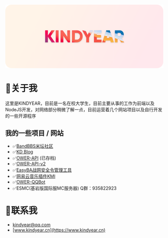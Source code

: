 <div align="center">

<img src="logo.png" width="800px">


</div>

# 👋关于我

这里是KINDYEAR，目前是一名在校大学生，目前主要从事的工作为前端以及NodeJS开发，对网络部分稍微了解一点，目前运营着几个网站项目以及自行开发的一些开源程序

## 我的一些项目 / 网站

- ✅[BandBBS米坛社区](https://www.bandbbs.cn/)
- ✅[KD Blog](https://www.kindyear.cn)
- ✅[OWER-API](https://github.com/kindyear/OWER-API/) (已存档)
- ✅[OWER-API-v2](https://github.com/kindyear/OWER-API-v2/)
- ✅[EasyBA战网安全令管理工具](https://github.com/kindyear/EasyBA)
- ✅[网易云音乐插件KMI](https://github.com/kindyear/KINDYEAR-MusicInfo)
- ✅[OWER-QQBot](https://github.com/kindyear/OWER-QQBot)
- ✅ESMC(基岩版国际服MC服务器) Q群：935822923 

# 📨联系我

- kindyear@qq.com
- [www.kindyear.cn](https://www.kindyear.cn)
